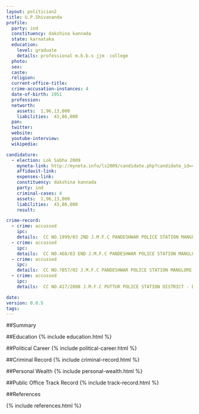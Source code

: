 ```yaml
---
layout: politician2
title: U.P.Shivananda
profile: 
  party: ind
  constituency: dakshina kannada
  state: karnataka
  education: 
    level: graduate
    details: professional m.b.b.s jjm  college
  photo: 
  sex: 
  caste: 
  religion: 
  current-office-title: 
  crime-accusation-instances: 4
  date-of-birth: 1951
  profession: 
  networth: 
    assets:  1,96,13,000
    liabilities:  43,86,000
  pan: 
  twitter: 
  website: 
  youtube-interview: 
  wikipedia: 

candidature: 
  - election: Lok Sabha 2009
    myneta-link: http://myneta.info/ls2009/candidate.php?candidate_id=4636
    affidavit-link: 
    expenses-link: 
    constituency: dakshina kannada 
    party: ind
    criminal-cases: 4
    assets:  1,96,13,000
    liabilities:  43,86,000
    result:  

crime-record: 
  - crime: accussed
    ipc: 
    details:  CC NO.1999/03 2ND J.M.F.C PANDESHWAR POLICE STATION MANGLORE.U/S 499 OF THE C.R.P.C 2ND J.M.F.C MANGLORE  
  - crime: accussed
    ipc: 
    details:  CC NO.468/03 END J.M.F.C PANDESHWAR POLICE STATION MANGLORE. U/S 500 OF THE C.R.P.C 2ND J.M.F.C MANGLORE   
  - crime: accussed
    ipc: 
    details:  CC NO.7857/02 J.M.F.C PANDESHWAR POLICE STATION MANGLORE. u/s 501 OF THE C.R.P.C 2ND J.M.F.C MANGLORE  
  - crime: accussed
    ipc: 
    details:  CC NO.417/2008 J.M.F.C PUTTUR POLICE STATION DISTRICT - DK, STATE - KARNATAKA U/S 502 J.M.F.C PUTTUR  

date: 
version: 0.0.5
tags: 
---
```

##Summary


##Education
{% include education.html %}


##Political Career
{% include political-career.html %}


##Criminal Record
{% include criminal-record.html %}


##Personal Wealth
{% include personal-wealth.html %}


##Public Office Track Record
{% include track-record.html %}


##References


{% include references.html %}